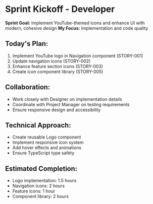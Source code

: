 # Sprint Kickoff - Developer

**Sprint Goal:** Implement YouTube-themed icons and enhance UI with modern, cohesive design
**My Focus:** Implementation and code quality

## Today's Plan:
1. Implement YouTube logo in Navigation component (STORY-001)
2. Update navigation icons (STORY-002)
3. Enhance feature section icons (STORY-003)
4. Create icon component library (STORY-005)

## Collaboration:
- Work closely with Designer on implementation details
- Coordinate with Project Manager on testing requirements
- Ensure responsive design and accessibility

## Technical Approach:
- Create reusable Logo component
- Implement responsive icon system
- Add hover effects and animations
- Ensure TypeScript type safety

## Estimated Completion:
- Logo implementation: 1.5 hours
- Navigation icons: 2 hours
- Feature icons: 1 hour
- Component library: 2 hours

